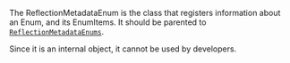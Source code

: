 The ReflectionMetadataEnum is the class that registers information about an
Enum, and its EnumItems. It should be parented to
[`ReflectionMetadataEnums`](https://create.roblox.com/docs/reference/engine/classes/ReflectionMetadataEnums).

Since it is an internal object, it cannot be used by developers.